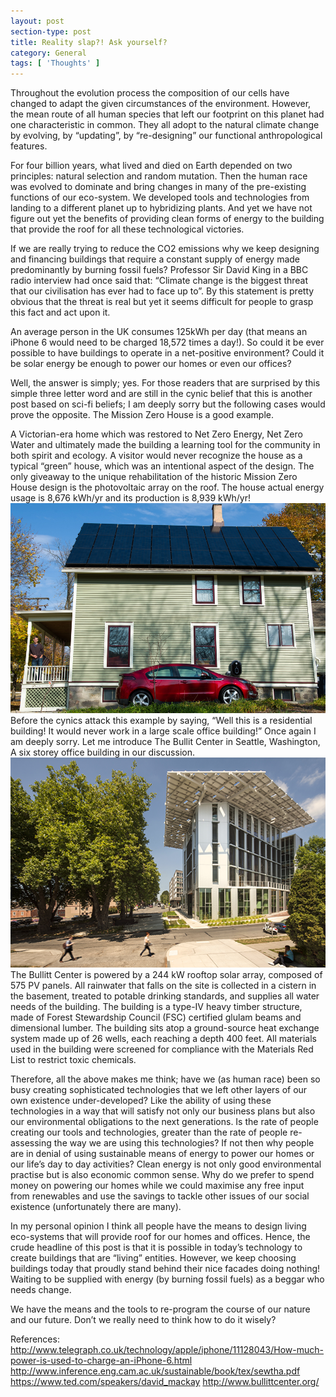 ```yaml
---
layout: post
section-type: post
title: Reality slap?! Ask yourself?
category: General
tags: [ 'Thoughts' ]
---
```

Throughout the evolution process the composition of our cells have changed to adapt the given circumstances of the environment. However, the mean route of all human species that left our footprint on this planet had one characteristic in common. They all adopt to the natural climate change by evolving, by “updating”, by “re-designing” our functional anthropological features. 

For four billion years, what lived and died on Earth depended on two principles: natural selection and random mutation. Then the human race was evolved to dominate and bring changes in many of the pre-existing functions of our eco-system. We developed tools and technologies from landing to a different planet up to hybridizing plants. And yet we have not figure out yet the benefits of providing clean forms of energy to the building that provide the roof for all these technological victories.

If we are really trying to reduce the CO2 emissions why we keep designing and financing buildings that require a constant supply of energy made predominantly by burning fossil fuels? Professor Sir David King in a BBC radio interview had once said that: “Climate change is the biggest threat that our civilisation has ever had to face up to”. By this statement is pretty obvious that the threat is real but yet it seems difficult for people to grasp this fact and act upon it. 

An average person in the UK consumes 125kWh per day (that means an iPhone 6 would need to be charged 18,572 times a day!). So could it be ever possible to have buildings to operate in a net-positive environment? Could it be solar energy be enough to power our homes or even our offices? 

Well, the answer is simply; yes. For those readers that are surprised by this simple three letter word and are still in the cynic belief that this is another post based on sci-fi beliefs; I am deeply sorry but the following cases would prove the opposite.
The Mission Zero House is a good example.

A Victorian-era home which was restored to Net Zero Energy, Net Zero Water and ultimately made the building a learning tool for the community in both spirit and ecology. A visitor would never recognize the house as a typical “green” house, which was an intentional aspect of the design. The only giveaway to the unique rehabilitation of the historic Mission Zero House design is the photovoltaic array on the roof. The house actual energy usage is 8,676 kWh/yr and its production is 8,939 kWh/yr! 
![misc](/img/timeline/mission.png)
Before the cynics attack this example by saying, “Well this is a residential building! It would never work in a large scale office building!” Once again I am deeply sorry. Let me introduce The Bullit Center in Seattle, Washington, A six storey office building in our discussion.
![misc](/img/timeline/bullit.png)
The Bullitt Center is powered by a 244 kW rooftop solar array, composed of 575 PV panels. All rainwater that falls on the site is collected in a cistern in the basement, treated to potable drinking standards, and supplies all water needs of the building. The building is a type-IV heavy timber structure, made of Forest Stewardship Council (FSC) certified glulam beams and dimensional lumber. The building sits atop a ground-source heat exchange system made up of 26 wells, each reaching a depth 400 feet. All materials used in the building were screened for compliance with the Materials Red List to restrict toxic chemicals. 

Therefore, all the above makes me think; have we (as human race) been so busy creating sophisticated technologies that we left other layers of our own existence under-developed? Like the ability of using these technologies in a way that will satisfy not only our business plans but also our environmental obligations to the next generations. Is the rate of people creating our tools and technologies, greater than the rate of people re-assessing the way we are using this technologies? If not then why people are in denial of using sustainable means of energy to power our homes or our life’s day to day activities? 
Clean energy is not only good environmental practise but is also economic common sense. Why do we prefer to spend money on powering our homes while we could maximise any free input from renewables and use the savings to tackle other issues of our social existence (unfortunately there are many).

In my personal opinion I think all people have the means to design living eco-systems that will provide roof for our homes and offices. Hence, the crude headline of this post is that it is possible in today’s technology to create buildings that are “living” entities. However, we keep choosing buildings today that proudly stand behind their nice facades doing nothing! Waiting to be supplied with energy (by burning fossil fuels) as a beggar who needs change. 

We have the means and the tools to re-program the course of our nature and our future. Don’t we really need to think how to do it wisely?

References:
http://www.telegraph.co.uk/technology/apple/iphone/11128043/How-much-power-is-used-to-charge-an-iPhone-6.html
http://www.inference.eng.cam.ac.uk/sustainable/book/tex/sewtha.pdf
https://www.ted.com/speakers/david_mackay
http://www.bullittcenter.org/





